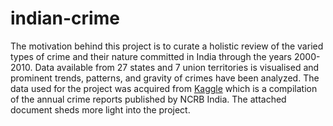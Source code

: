 # indian-crime
The motivation behind this project is to curate a holistic review of the varied types of crime and their nature committed in India through the years 2000-2010. Data available from 27 states and 7 union territories is visualised and prominent trends, patterns, and gravity of crimes have been analyzed. The data used for the project was acquired from [Kaggle](https://www.kaggle.com/datasets/rajanand/crime-in-india) which is a compilation of the annual crime reports published by NCRB India. The attached document sheds more light into the project.

